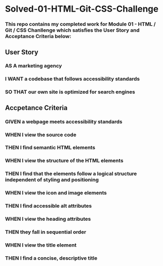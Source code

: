 # Solved-01-HTML-Git-CSS-Challenge
### This repo contains my completed work for Module 01 - HTML / Git / CSS Chanllenge which satisfies the User Story and Acceptance Criteria below:

##
## User Story
### AS A marketing agency
### I WANT a codebase that follows accessibility standards
### SO THAT our own site is optimized for search engines

##
## Accpetance Criteria
### GIVEN a webpage meets accessibility standards
### WHEN I view the source code
### THEN I find semantic HTML elements
### 
### WHEN I view the structure of the HTML elements
### THEN I find that the elements follow a logical structure independent of styling and positioning
### 
### WHEN I view the icon and image elements
### THEN I find accessible alt attributes
### 
### WHEN I view the heading attributes
### THEN they fall in sequential order
### 
### WHEN I view the title element
### THEN I find a concise, descriptive title
